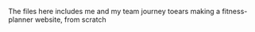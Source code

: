 The files here includes me and my team journey toears making a fitness-planner website, from scratch 
